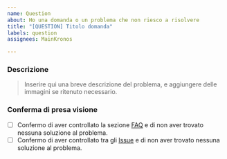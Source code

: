 ```yaml
---
name: Question
about: Ho una domanda o un problema che non riesco a risolvere
title: "[QUESTION] Titolo domanda"
labels: question
assignees: MainKronos

---
```


### Descrizione
> Inserire qui una breve descrizione del problema, e aggiungere delle immagini se ritenuto necessario.

### Conferma di presa visione
- [ ] Confermo di aver controllato la sezione [FAQ](https://github.com/MainKronos/Sonarr-AnimeDownloader/blob/main/FAQ.md) e di non aver trovato nessuna soluzione al problema.
- [ ] Confermo di aver controllato tra gli [Issue](https://github.com/MainKronos/Sonarr-AnimeDownloader/issues?q=is%3Aissue+label%3A%22help+wanted%22%2Cquestion%2Cdocumentation+-label%3A%22fixed+on+dev%22) e di non aver trovato nessuna soluzione al problema.
